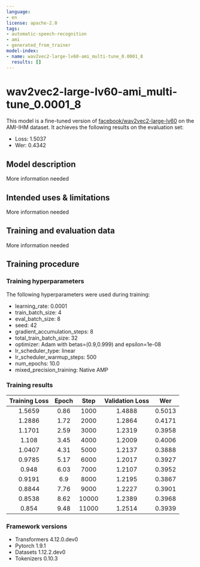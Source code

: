 ```yaml
---
language:
- en
license: apache-2.0
tags:
- automatic-speech-recognition
- ami
- generated_from_trainer
model-index:
- name: wav2vec2-large-lv60-ami_multi-tune_0.0001_8
  results: []
---
```


<!-- This model card has been generated automatically according to the information the Trainer had access to. You
should probably proofread and complete it, then remove this comment. -->

# wav2vec2-large-lv60-ami_multi-tune_0.0001_8

This model is a fine-tuned version of [facebook/wav2vec2-large-lv60](https://huggingface.co/facebook/wav2vec2-large-lv60) on the AMI-IHM dataset.
It achieves the following results on the evaluation set:
- Loss: 1.5037
- Wer: 0.4342

## Model description

More information needed

## Intended uses & limitations

More information needed

## Training and evaluation data

More information needed

## Training procedure

### Training hyperparameters

The following hyperparameters were used during training:
- learning_rate: 0.0001
- train_batch_size: 4
- eval_batch_size: 8
- seed: 42
- gradient_accumulation_steps: 8
- total_train_batch_size: 32
- optimizer: Adam with betas=(0.9,0.999) and epsilon=1e-08
- lr_scheduler_type: linear
- lr_scheduler_warmup_steps: 500
- num_epochs: 10.0
- mixed_precision_training: Native AMP

### Training results

| Training Loss | Epoch | Step  | Validation Loss | Wer    |
|:-------------:|:-----:|:-----:|:---------------:|:------:|
| 1.5659        | 0.86  | 1000  | 1.4888          | 0.5013 |
| 1.2886        | 1.72  | 2000  | 1.2864          | 0.4171 |
| 1.1701        | 2.59  | 3000  | 1.2319          | 0.3958 |
| 1.108         | 3.45  | 4000  | 1.2009          | 0.4006 |
| 1.0407        | 4.31  | 5000  | 1.2137          | 0.3888 |
| 0.9785        | 5.17  | 6000  | 1.2017          | 0.3927 |
| 0.948         | 6.03  | 7000  | 1.2107          | 0.3952 |
| 0.9191        | 6.9   | 8000  | 1.2195          | 0.3867 |
| 0.8844        | 7.76  | 9000  | 1.2227          | 0.3901 |
| 0.8538        | 8.62  | 10000 | 1.2389          | 0.3968 |
| 0.854         | 9.48  | 11000 | 1.2514          | 0.3939 |


### Framework versions

- Transformers 4.12.0.dev0
- Pytorch 1.9.1
- Datasets 1.12.2.dev0
- Tokenizers 0.10.3

